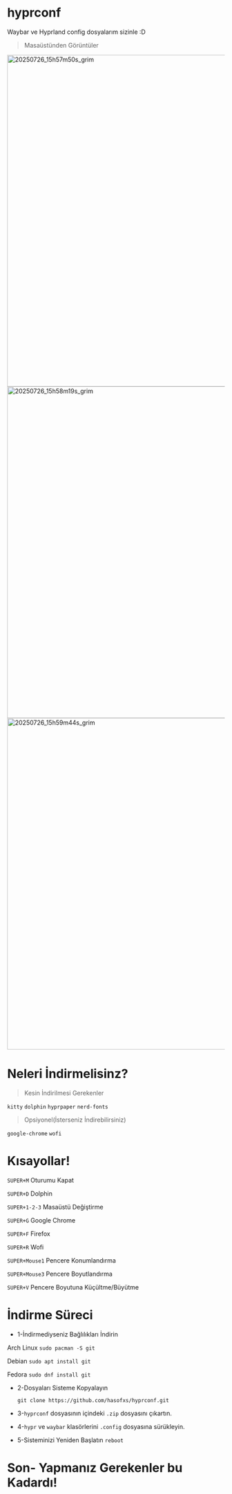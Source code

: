 # hyprconf
Waybar ve Hyprland config dosyalarım sizinle :D

> Masaüstünden Görüntüler

<img width="1366" height="768" alt="20250726_15h57m50s_grim" src="https://github.com/user-attachments/assets/b2772d9f-6f73-420c-ace1-a82e75a533b5" />

<img width="1366" height="768" alt="20250726_15h58m19s_grim" src="https://github.com/user-attachments/assets/a798ed36-6f5b-4af3-8398-cb4a0c1e1537" />

<img width="1366" height="768" alt="20250726_15h59m44s_grim" src="https://github.com/user-attachments/assets/def826a0-2e19-48a7-a7fd-d4b75968c216" />

# Neleri İndirmelisinz?

> Kesin İndirilmesi Gerekenler

`kitty` `dolphin` `hyprpaper` `nerd-fonts`

> Opsiyonel(İsterseniz İndirebilirsiniz)

`google-chrome` `wofi`

# Kısayollar!

`SUPER+M` Oturumu Kapat

`SUPER+D` Dolphin

`SUPER+1-2-3` Masaüstü Değiştirme

`SUPER+G` Google Chrome

`SUPER+F` Firefox

`SUPER+R` Wofi

`SUPER+Mouse1` Pencere Konumlandırma

`SUPER+Mouse3` Pencere Boyutlandırma

`SUPER+V` Pencere Boyutuna Küçültme/Büyütme

# İndirme Süreci
- 1-İndirmediyseniz Bağlılıkları İndirin

Arch Linux `sudo pacman -S git`

Debian `sudo apt install git`

Fedora `sudo dnf install git`

- 2-Dosyaları Sisteme Kopyalayın

  `git clone https://github.com/hasofxs/hyprconf.git`

- 3-`hyprconf` dosyasının içindeki `.zip` dosyasını çıkartın.

- 4-`hypr` ve `waybar` klasörlerini `.config` dosyasına sürükleyin.

- 5-Sisteminizi Yeniden Başlatın
`reboot`

# Son- Yapmanız Gerekenler bu Kadardı!
